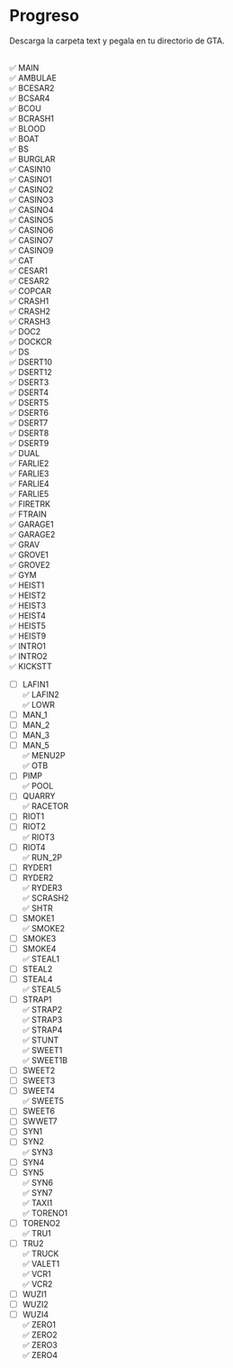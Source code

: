 # Progreso

Descarga la carpeta text y pegala en tu directorio de GTA.

<br /> :white_check_mark: MAIN
<br /> :white_check_mark: AMBULAE
<br /> :white_check_mark: BCESAR2
<br /> :white_check_mark: BCSAR4
<br /> :white_check_mark: BCOU
<br /> :white_check_mark: BCRASH1
<br /> :white_check_mark: BLOOD
<br /> :white_check_mark: BOAT
<br /> :white_check_mark: BS
<br /> :white_check_mark: BURGLAR
<br /> :white_check_mark: CASIN10
<br /> :white_check_mark: CASINO1
<br /> :white_check_mark: CASINO2
<br /> :white_check_mark: CASINO3
<br /> :white_check_mark: CASINO4
<br /> :white_check_mark: CASINO5
<br /> :white_check_mark: CASINO6
<br /> :white_check_mark: CASINO7
<br /> :white_check_mark: CASINO9
<br /> :white_check_mark: CAT
<br /> :white_check_mark: CESAR1
<br /> :white_check_mark: CESAR2
<br /> :white_check_mark: COPCAR
<br /> :white_check_mark: CRASH1
<br /> :white_check_mark: CRASH2
<br /> :white_check_mark: CRASH3
<br /> :white_check_mark: DOC2
<br /> :white_check_mark: DOCKCR
<br /> :white_check_mark: DS
<br /> :white_check_mark: DSERT10
<br /> :white_check_mark: DSERT12
<br /> :white_check_mark: DSERT3
<br /> :white_check_mark: DSERT4
<br /> :white_check_mark: DSERT5
<br /> :white_check_mark: DSERT6
<br /> :white_check_mark: DSERT7
<br /> :white_check_mark: DSERT8
<br /> :white_check_mark: DSERT9
<br /> :white_check_mark: DUAL
<br /> :white_check_mark: FARLIE2
<br /> :white_check_mark: FARLIE3
<br /> :white_check_mark: FARLIE4
<br /> :white_check_mark: FARLIE5
<br /> :white_check_mark: FIRETRK
<br /> :white_check_mark: FTRAIN
<br /> :white_check_mark: GARAGE1
<br /> :white_check_mark: GARAGE2
<br /> :white_check_mark: GRAV
<br /> :white_check_mark: GROVE1
<br /> :white_check_mark: GROVE2
<br /> :white_check_mark: GYM
<br /> :white_check_mark: HEIST1
<br /> :white_check_mark: HEIST2
<br /> :white_check_mark: HEIST3
<br /> :white_check_mark: HEIST4
<br /> :white_check_mark: HEIST5
<br /> :white_check_mark: HEIST9
<br /> :white_check_mark: INTRO1
<br /> :white_check_mark: INTRO2
<br /> :white_check_mark: KICKSTT
- [ ] LAFIN1
<br /> :white_check_mark: LAFIN2
<br /> :white_check_mark: LOWR
- [ ] MAN_1
- [ ] MAN_2
- [ ] MAN_3
- [ ] MAN_5
<br /> :white_check_mark: MENU2P
<br /> :white_check_mark: OTB
- [ ] PIMP
<br /> :white_check_mark: POOL
- [ ] QUARRY
<br /> :white_check_mark: RACETOR
- [ ] RIOT1
- [ ] RIOT2
<br /> :white_check_mark: RIOT3
- [ ] RIOT4
<br /> :white_check_mark: RUN_2P
- [ ] RYDER1
- [ ] RYDER2
<br /> :white_check_mark: RYDER3
<br /> :white_check_mark: SCRASH2
<br /> :white_check_mark: SHTR
- [ ] SMOKE1
<br /> :white_check_mark: SMOKE2
- [ ] SMOKE3
- [ ] SMOKE4
<br /> :white_check_mark: STEAL1
- [ ] STEAL2
- [ ] STEAL4
<br /> :white_check_mark: STEAL5
- [ ] STRAP1
<br /> :white_check_mark: STRAP2
<br /> :white_check_mark: STRAP3
<br /> :white_check_mark: STRAP4
<br /> :white_check_mark: STUNT
<br /> :white_check_mark: SWEET1
<br /> :white_check_mark: SWEET1B
- [ ] SWEET2
- [ ] SWEET3
- [ ] SWEET4
<br /> :white_check_mark: SWEET5
- [ ] SWEET6
- [ ] SWWET7
- [ ] SYN1
- [ ] SYN2
<br /> :white_check_mark: SYN3
- [ ] SYN4
- [ ] SYN5
<br /> :white_check_mark: SYN6
<br /> :white_check_mark: SYN7
<br /> :white_check_mark: TAXI1
<br /> :white_check_mark: TORENO1
- [ ] TORENO2
<br /> :white_check_mark: TRU1
- [ ] TRU2
<br /> :white_check_mark: TRUCK
<br /> :white_check_mark: VALET1
<br /> :white_check_mark: VCR1
<br /> :white_check_mark: VCR2
- [ ] WUZI1
- [ ] WUZI2
- [ ] WUZI4
<br /> :white_check_mark: ZERO1
<br /> :white_check_mark: ZERO2
<br /> :white_check_mark: ZERO3
<br /> :white_check_mark: ZERO4

